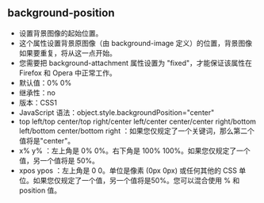 ## background-position

- 设置背景图像的起始位置。
- 这个属性设置背景原图像（由 background-image 定义）的位置，背景图像如果要重复，将从这一点开始。
- 您需要把 background-attachment 属性设置为 "fixed"，才能保证该属性在 Firefox 和 Opera 中正常工作。
- 默认值：0% 0%
- 继承性：no
- 版本：CSS1
- JavaScript 语法：object.style.backgroundPosition="center"
- top left/top center/top right/center left/center center/center right/bottom left/bottom center/bottom right ：如果您仅规定了一个关键词，那么第二个值将是"center"。
- x% y% ：左上角是 0% 0%。右下角是 100% 100%。如果您仅规定了一个值，另一个值将是 50%。
- xpos ypos ：左上角是 0 0。单位是像素 (0px 0px) 或任何其他的 CSS 单位。如果您仅规定了一个值，另一个值将是50%。您可以混合使用 % 和 position 值。